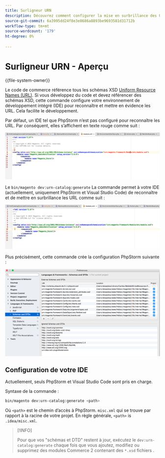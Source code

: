 ```yaml
---
title: Surligneur URN
description: Découvrez comment configurer la mise en surbrillance des URL dans votre IDE.
source-git-commit: 6a3995dd24f8e3e8686a8893be9693581d31712b
workflow-type: tm+mt
source-wordcount: '179'
ht-degree: 0%

---
```



# Surligneur URN - Aperçu

{{file-system-owner}}

Le code de commerce référence tous les schémas XSD [Uniform Resource Names (URL)](https://www.ietf.org/rfc/rfc2141.txt). Si vous développez du code et devez référencer des schémas XSD, cette commande configure votre environnement de développement intégré (IDE) pour reconnaître et mettre en évidence les URL. Cela facilite le développement.

Par défaut, un IDE tel que PhpStorm n’est pas configuré pour reconnaître les URL. Par conséquent, elles s’affichent en texte rouge comme suit :

![PhpStorm non configuré pour reconnaître l’URL](../../assets/configuration/urn-before.png)

Le `bin/magento dev:urn-catalog:generate` La commande permet à votre IDE (actuellement, uniquement PhpStorm et Visual Studio Code) de reconnaître et de mettre en surbrillance les URL comme suit :

![Activer IDE pour reconnaître l’URL](../../assets/configuration/urn-after.png)

Plus précisément, cette commande crée la configuration PhpStorm suivante :

![Exemple de configuration PhpStorm](../../assets/configuration/urn-settings.png)

## Configuration de votre IDE

Actuellement, seuls PhpStorm et Visual Studio Code sont pris en charge.

Syntaxe de la commande :

```bash
bin/magento dev:urn-catalog:generate <path>
```

Où `<path>` est le chemin d’accès à PhpStorm. `misc.xml` qui se trouve par rapport à la racine de votre projet. En règle générale, `<path>` is `.idea/misc.xml`.

>[!INFO]
>
>Pour que vos &quot;schémas et DTD&quot; restent à jour, exécutez le `dev:urn-catalog:generate` chaque fois que vous ajoutez, modifiez ou supprimez des modules Commerce 2 contenant des `*.xsd` fichiers .
